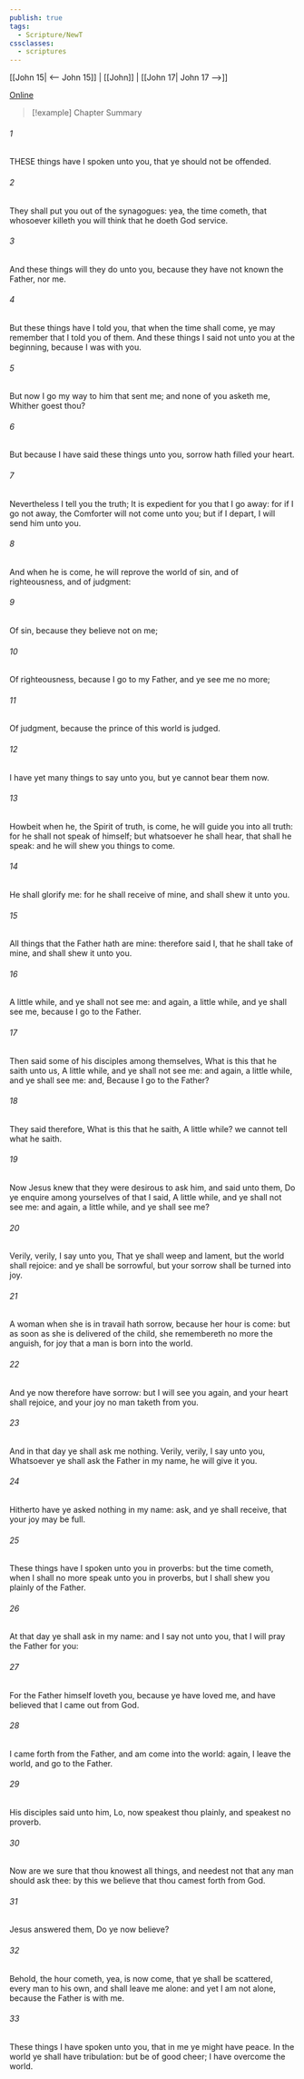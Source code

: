 ```yaml
---
publish: true
tags:
  - Scripture/NewT
cssclasses:
  - scriptures
---
```

[[John 15| <-- John 15]] | [[John]] | [[John 17| John 17 -->]]

[Online](https://churchofjesuschrist.org/study/scriptures/nt/john/16?lang=eng)

>[!example] Chapter Summary
>
###### 1
THESE things have I spoken unto you, that ye should not be offended.
###### 2
They shall put you out of the synagogues: yea, the time cometh, that whosoever killeth you will think that he doeth God service.
###### 3
And these things will they do unto you, because they have not known the Father, nor me.
###### 4
But these things have I told you, that when the time shall come, ye may remember that I told you of them. And these things I said not unto you at the beginning, because I was with you.
###### 5
But now I go my way to him that sent me; and none of you asketh me, Whither goest thou?
###### 6
But because I have said these things unto you, sorrow hath filled your heart.
###### 7
Nevertheless I tell you the truth; It is expedient for you that I go away: for if I go not away, the Comforter will not come unto you; but if I depart, I will send him unto you.
###### 8
And when he is come, he will reprove the world of sin, and of righteousness, and of judgment:
###### 9
Of sin, because they believe not on me;
###### 10
Of righteousness, because I go to my Father, and ye see me no more;
###### 11
Of judgment, because the prince of this world is judged.
###### 12
I have yet many things to say unto you, but ye cannot bear them now.
###### 13
Howbeit when he, the Spirit of truth, is come, he will guide you into all truth: for he shall not speak of himself; but whatsoever he shall hear, that shall he speak: and he will shew you things to come.
###### 14
He shall glorify me: for he shall receive of mine, and shall shew it unto you.
###### 15
All things that the Father hath are mine: therefore said I, that he shall take of mine, and shall shew it unto you.
###### 16
A little while, and ye shall not see me: and again, a little while, and ye shall see me, because I go to the Father.
###### 17
Then said some of his disciples among themselves, What is this that he saith unto us, A little while, and ye shall not see me: and again, a little while, and ye shall see me: and, Because I go to the Father?
###### 18
They said therefore, What is this that he saith, A little while? we cannot tell what he saith.
###### 19
Now Jesus knew that they were desirous to ask him, and said unto them, Do ye enquire among yourselves of that I said, A little while, and ye shall not see me: and again, a little while, and ye shall see me?
###### 20
Verily, verily, I say unto you, That ye shall weep and lament, but the world shall rejoice: and ye shall be sorrowful, but your sorrow shall be turned into joy.
###### 21
A woman when she is in travail hath sorrow, because her hour is come: but as soon as she is delivered of the child, she remembereth no more the anguish, for joy that a man is born into the world.
###### 22
And ye now therefore have sorrow: but I will see you again, and your heart shall rejoice, and your joy no man taketh from you.
###### 23
And in that day ye shall ask me nothing. Verily, verily, I say unto you, Whatsoever ye shall ask the Father in my name, he will give it you.
###### 24
Hitherto have ye asked nothing in my name: ask, and ye shall receive, that your joy may be full.
###### 25
These things have I spoken unto you in proverbs: but the time cometh, when I shall no more speak unto you in proverbs, but I shall shew you plainly of the Father.
###### 26
At that day ye shall ask in my name: and I say not unto you, that I will pray the Father for you:
###### 27
For the Father himself loveth you, because ye have loved me, and have believed that I came out from God.
###### 28
I came forth from the Father, and am come into the world: again, I leave the world, and go to the Father.
###### 29
His disciples said unto him, Lo, now speakest thou plainly, and speakest no proverb.
###### 30
Now are we sure that thou knowest all things, and needest not that any man should ask thee: by this we believe that thou camest forth from God.
###### 31
Jesus answered them, Do ye now believe?
###### 32
Behold, the hour cometh, yea, is now come, that ye shall be scattered, every man to his own, and shall leave me alone: and yet I am not alone, because the Father is with me.
###### 33
These things I have spoken unto you, that in me ye might have peace. In the world ye shall have tribulation: but be of good cheer; I have overcome the world.




